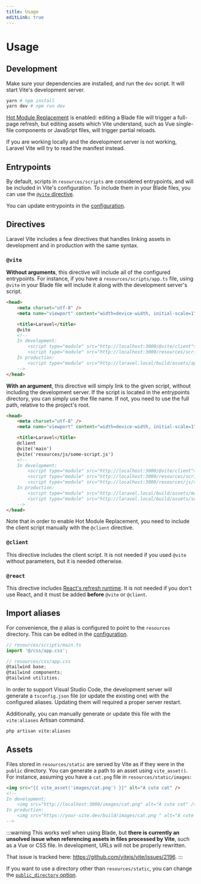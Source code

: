 ```yaml
---
title: Usage
editLink: true
---
```


# Usage

## Development

Make sure your dependencies are installed, and run the `dev` script. It will start Vite's development server.

```bash
yarn # npm install
yarn dev # npm run dev
```

[Hot Module Replacement](https://vitejs.dev/guide/features.html#hot-module-replacement) is enabled: editing a Blade file will trigger a full-page refresh, but editing assets which Vite understand, such as Vue single-file components or JavaSript files, will trigger partial reloads.

If you are working locally and the development server is not working, Laravel Vite will try to read the manifest instead.

## Entrypoints

By default, scripts in `resources/scripts` are considered entrypoints, and will be included in Vite's configuration. To include them in your Blade files, you can use the [`@vite` directive](#directives).

You can update entrypoints in the [configuration](/guide/configuration#entrypoints).

## Directives

Laravel Vite includes a few directives that handles linking assets in development and in production with the same syntax.

### `@vite`

**Without arguments**, this directive will include all of the configured entrypoints. For instance, if you have a `resources/scripts/app.ts` file, using `@vite` in your Blade file will include it along with the development server's script.

<!-- prettier-ignore -->
```html
<head>
	<meta charset="utf-8" />
	<meta name="viewport" content="width=device-width, initial-scale=1" />

	<title>Laravel</title>
	@vite
	<!--
	In development:
		<script type="module" src="http://localhost:3000/@vite/client"></script>
		<script type="module" src="http://localhost:3000/resources/scripts/app.ts"></script>
	In production:
		<script type="module" src="http://laravel.local/build/assets/app.66e83946.js"></script>
	-->
</head>
```

**With an argument**, this directive will simply link to the given script, without including the development server. If the script is located in the entrypoints directory, you can simply use the file name. If not, you need to use the full path, relative to the project's root.

<!-- prettier-ignore -->
```html
<head>
	<meta charset="utf-8" />
	<meta name="viewport" content="width=device-width, initial-scale=1" />

	<title>Laravel</title>
	@client
	@vite('main')
	@vite('resources/js/some-script.js')
	<!-- 
	In development:
		<script type="module" src="http://localhost:3000/@vite/client"></script>
		<script type="module" src="http://localhost:3000/resources/scripts/main.ts"></script>
		<script type="module" src="http://localhost:3000/resources/js/some-script.js"></script>
	In production:
		<script type="module" src="http://laravel.local/build/assets/main.66e83946.js"></script>
		<script type="module" src="http://laravel.local/build/assets/some-script.6d3515d2.js"></script>
	-->
</head>
```

Note that in order to enable Hot Module Replacement, you need to include the client script manually with the `@client` directive.

### `@client`

This directive includes the client script. It is not needed if you used `@vite` without parameters, but it is needed otherwise.

### `@react`

This directive includes [React's refresh runtime](https://vitejs.dev/guide/backend-integration.html#backend-integration). It is not needed if you don't use React, and it must be added **before** `@vite` or `@client`.

## Import aliases

For convenience, the `@` alias is configured to point to the `resources` directory. This can be edited in the [configuration](/guide/configuration#aliases).

```ts
// resources/scripts/main.ts
import '@/css/app.css';

// resources/css/app.css
@tailwind base;
@tailwind components;
@tailwind utilities;
```

In order to support Visual Studio Code, the development server will generate a `tsconfig.json` file (or update the existing one) with the configured aliases. Updating them will required a proper server restart.

Additionally, you can manually generate or update this file with the `vite:aliases` Artisan command.

```bash
php artisan vite:aliases
```

## Assets

Files stored in `resources/static` are served by Vite as if they were in the `public` directory. You can generate a path to an asset using `vite_asset()`. For instance, assuming you have a `cat.png` file in `resources/static/images`:

```html
<img src="{{ vite_asset('images/cat.png') }}" alt="A cute cat" />
<!-- 
In development:
	<img src="http://localhost:3000/images/cat.png" alt="A cute cat" />
In production:
	<img src="https://your-site.dev/build/images/cat.png " alt="A cute cat" />
-->
```

:::warning
This works well when using Blade, but **there is currently an unsolved issue when referencing assets in files processed by Vite**, such as a Vue or CSS file. In development, URLs will not be properly rewritten.

That issue is tracked here: https://github.com/vitejs/vite/issues/2196.
:::

If you want to use a directory other than `resources/static`, you can change the [`public_directory` option](/guide/configuration#public-directory).

